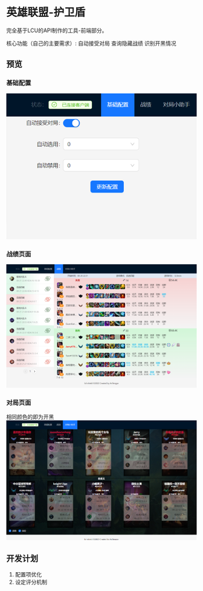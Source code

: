 # 英雄联盟-护卫盾

完全基于LCU的API制作的工具-前端部分。

核心功能（自己的主要需求）:
自动接受对局
查询隐藏战绩
识别开黑情况
## 预览

### 基础配置
![配置页面](/screenshot/config.png "配置")

### 战绩页面
![战绩页面](/screenshot/rank.png "战绩页面")

### 对局页面
相同颜色的即为开黑
![对局页面](/screenshot/running.png "对局页面")

## 开发计划
1. 配置项优化
2. 设定评分机制